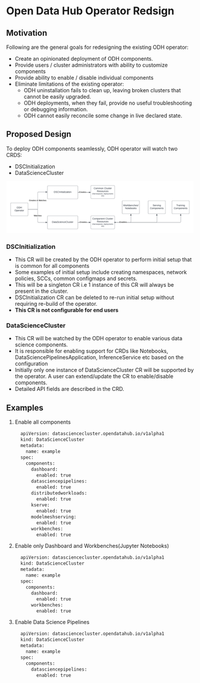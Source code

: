 # Open Data Hub Operator Redsign

## Motivation

Following are the general goals for redesigning the existing ODH operator:
- Create an opinionated deployment of ODH components.
- Provide users / cluster administrators with ability to customize components
- Provide ability to enable / disable individual components
- Eliminate limitations of the existing operator:
  - ODH uninstallation fails to clean up, leaving broken clusters that cannot be easily upgraded.
  - ODH deployments, when they fail, provide no useful troubleshooting or debugging information.
  - ODH cannot easily reconcile some change in live declared state.

## Proposed Design

To deploy ODH components seamlessly, ODH operator will watch two CRDS:
- DSCInitialization
- DataScienceCluster

![Operator Rearchitecture](images/Operator%20Architecture.png)

### DSCInitialization

- This CR will be created by the ODH operator to perform initial setup that is common for all components
- Some examples of initial setup include creating namespaces, network policies, SCCs, common configmaps and secrets.
- This will be a singleton CR i.e 1 instance of this CR will always be present in the cluster.
- DSCInitialization CR can be deleted to re-run initial setup without requiring re-build of the operator.
- **This CR is not configurable for end users**

### DataScienceCluster

- This CR will be watched by the ODH operator to enable various data science components.
- It is responsible for enabling support for CRDs like Notebooks, DataSciencePipelinesApplication, InferenceService etc based on the configuration
- Initially only one instance of DataScienceCluster CR will be supported by the operator. A user can extend/update the CR to enable/disable components.
- Detailed API fields are described in the CRD.

## Examples


1. Enable all components
    ```console
      apiVersion: datasciencecluster.opendatahub.io/v1alpha1
      kind: DataScienceCluster
      metadata:
        name: example
      spec:
        components:
          dashboard:
            enabled: true
          datasciencepipelines:
            enabled: true
          distributedworkloads:
            enabled: true
          kserve:
            enabled: true
          modelmeshserving:
            enabled: true
          workbenches:
            enabled: true 
    ```
2. Enable only Dashboard and Workbenches(Jupyter Notebooks)

    ```console
      apiVersion: datasciencecluster.opendatahub.io/v1alpha1
      kind: DataScienceCluster
      metadata:
        name: example
      spec:
        components:
          dashboard:
            enabled: true
          workbenches:
            enabled: true 
    ```

3. Enable Data Science Pipelines 

    ```console
      apiVersion: datasciencecluster.opendatahub.io/v1alpha1
      kind: DataScienceCluster
      metadata:
        name: example
      spec:
        components:
          datasciencepipelines:
            enabled: true
    ```